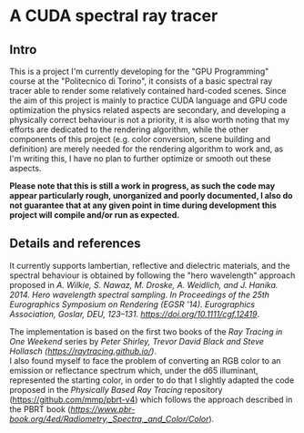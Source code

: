 # A CUDA spectral ray tracer

## Intro
This is a project I'm currently developing for the "GPU Programming" course at the "Politecnico di Torino", it consists of a basic spectral ray tracer able to render some relatively contained hard-coded scenes.
Since the aim of this project is mainly to practice CUDA language and GPU code optimization the physics related aspects are secondary, and developing a physically correct behaviour is not a priority, it is also worth noting that my efforts are dedicated to the rendering algorithm, while the other components of this project (e.g. color conversion, scene building and definition) are merely needed for the rendering algorithm to work and, as I'm writing this, I have no plan to further optimize or smooth out these aspects.

__Please note that this is still a work in progress, as such the code may appear particularly rough, unorganized and poorly documented, I also do not guarantee that at any given point in time during development this project will compile and/or run as expected.__

## Details and references
It currently supports lambertian, reflective and dielectric materials, and the spectral behaviour is obtained by following the "hero wavelength" approach proposed in *A. Wilkie, S. Nawaz, M. Droske, A. Weidlich, and J. Hanika. 2014. Hero wavelength spectral sampling. In Proceedings of the 25th Eurographics Symposium on Rendering (EGSR '14). Eurographics Association, Goslar, DEU, 123–131. https://doi.org/10.1111/cgf.12419*.

The implementation is based on the first two books of the _Ray Tracing in One Weekend_ series by _Peter Shirley, Trevor David Black and Steve Hollasch (https://raytracing.github.io/)_.  
I also found myself to face the problem of converting an RGB color to an emission or reflectance spectrum which, under the d65 illuminant, represented the starting color, in order to do that I slightly adapted the code proposed in the _Physically Based Ray Tracing_ repository (https://github.com/mmp/pbrt-v4) which follows the approach described in the PBRT book (_https://www.pbr-book.org/4ed/Radiometry,_Spectra,_and_Color/Color_).
